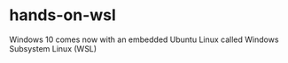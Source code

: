 # hands-on-wsl
Windows 10 comes now with an embedded Ubuntu Linux called Windows Subsystem Linux (WSL)
